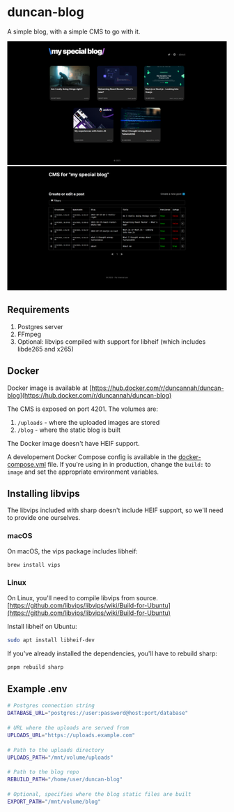 # duncan-blog

A simple blog, with a simple CMS to go with it.

![Main page](docs/1.png)
![CMS](docs/2.png)

## Requirements

1. Postgres server
2. FFmpeg
3. Optional: libvips compiled with support for libheif (which includes libde265 and x265)

## Docker

Docker image is available at [https://hub.docker.com/r/duncannah/duncan-blog](https://hub.docker.com/r/duncannah/duncan-blog)

The CMS is exposed on port 4201. The volumes are:

1. `/uploads` - where the uploaded images are stored
2. `/blog` - where the static blog is built

The Docker image doesn't have HEIF support.

A developement Docker Compose config is available in the [docker-compose.yml](docker-compose.yml) file. If you're using in in production, change the `build:` to `image` and set the appropriate environment variables.

## Installing libvips

The libvips included with sharp doesn't include HEIF support, so we'll need to provide one ourselves.

### macOS

On macOS, the vips package includes libheif:

```bash
brew install vips
```

### Linux

On Linux, you'll need to compile libvips from source.
[https://github.com/libvips/libvips/wiki/Build-for-Ubuntu](https://github.com/libvips/libvips/wiki/Build-for-Ubuntu)

Install libheif on Ubuntu:

```bash
sudo apt install libheif-dev
```

If you've already installed the dependencies, you'll have to rebuild sharp:

```bash
pnpm rebuild sharp
```

## Example .env

```bash
# Postgres connection string
DATABASE_URL="postgres://user:password@host:port/database"

# URL where the uploads are served from
UPLOADS_URL="https://uploads.example.com"

# Path to the uploads directory
UPLOADS_PATH="/mnt/volume/uploads"

# Path to the blog repo
REBUILD_PATH="/home/user/duncan-blog"

# Optional, specifies where the blog static files are built
EXPORT_PATH="/mnt/volume/blog"
```
